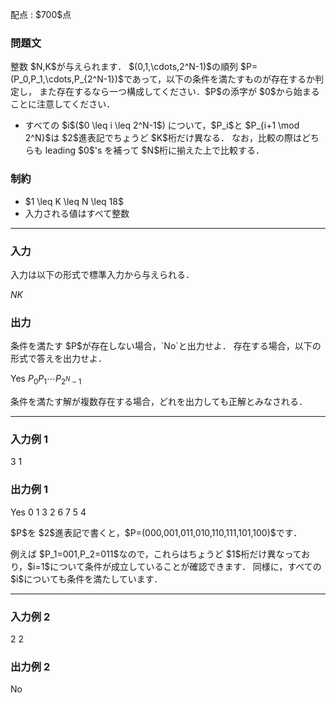 
<div>

<span>

<span>

<p>
配点 : $700$点
</p>

<div>

<section>

### **問題文**

<p>
整数 $N,K$が与えられます．
$(0,1,\cdots,2^N-1)$の順列 $P=(P_0,P_1,\cdots,P_{2^N-1})$であって，以下の条件を満たすものが存在するか判定し，
また存在するなら一つ構成してください．$P$の添字が $0$から始まることに注意してください．
</p>

<ul>

<li>
すべての $i$($0 \leq i \leq 2^N-1$) について，$P_i$と $P_{i+1 \mod 2^N}$は $2$進表記でちょうど $K$桁だけ異なる．
なお，比較の際はどちらも leading $0$'s を補って $N$桁に揃えた上で比較する．
</li>

</ul>

</section>

</div>

<div>

<section>

### **制約**

<ul>

<li>
$1 \leq K \leq N \leq 18$
</li>

<li>
入力される値はすべて整数
</li>

</ul>

</section>

</div>

---

<div>

<div>

<section>

### **入力**

<p>
入力は以下の形式で標準入力から与えられる．
</p>

<div>

$N$$K$
</div>

</section>

</div>

<div>

<section>

### **出力**

<p>
条件を満たす $P$が存在しない場合，`No`と出力せよ．
存在する場合，以下の形式で答えを出力せよ．
</p>

<div>

Yes
$P_0$$P_1$$\cdots$$P_{2^N-1}$
</div>

<p>
条件を満たす解が複数存在する場合，どれを出力しても正解とみなされる．
</p>

</section>

</div>

</div>

---

<div>

<section>

### **入力例 1**

<div>

3 1

</div>

</section>

</div>

<div>

<section>

### **出力例 1**

<div>

Yes
0 1 3 2 6 7 5 4

</div>

<p>
$P$を $2$進表記で書くと，$P=(000,001,011,010,110,111,101,100)$です．
</p>

<p>
例えば $P_1=001,P_2=011$なので，これらはちょうど $1$桁だけ異なっており，$i=1$について条件が成立していることが確認できます．
同様に，すべての $i$についても条件を満たしています．
</p>

</section>

</div>

---

<div>

<section>

### **入力例 2**

<div>

2 2

</div>

</section>

</div>

<div>

<section>

### **出力例 2**

<div>

No

</div>

</section>

</div>

</span>

</span>

</div>
